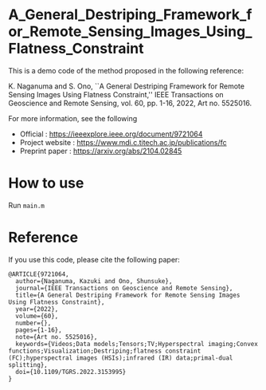 # A_General_Destriping_Framework_for_Remote_Sensing_Images_Using_Flatness_Constraint

This is a demo code of the method proposed in the following reference:

K. Naganuma and S. Ono,
``A General Destriping Framework for Remote Sensing Images Using Flatness Constraint,''
IEEE Transactions on Geoscience and Remote Sensing, vol. 60, pp. 1-16, 2022, Art no. 5525016.

For more information, see the following 
- Official        : https://ieeexplore.ieee.org/document/9721064
- Project website : https://www.mdi.c.titech.ac.jp/publications/fc
- Preprint paper  : https://arxiv.org/abs/2104.02845

# How to use
Run `main.m`

# Reference
If you use this code, please cite the following paper:

```
@ARTICLE{9721064,
  author={Naganuma, Kazuki and Ono, Shunsuke},
  journal={IEEE Transactions on Geoscience and Remote Sensing}, 
  title={A General Destriping Framework for Remote Sensing Images Using Flatness Constraint}, 
  year={2022},
  volume={60},
  number={},
  pages={1-16},
  note={Art no. 5525016},
  keywords={Videos;Data models;Tensors;TV;Hyperspectral imaging;Convex functions;Visualization;Destriping;flatness constraint (FC);hyperspectral images (HSIs);infrared (IR) data;primal-dual splitting},
  doi={10.1109/TGRS.2022.3153995}
}
```
